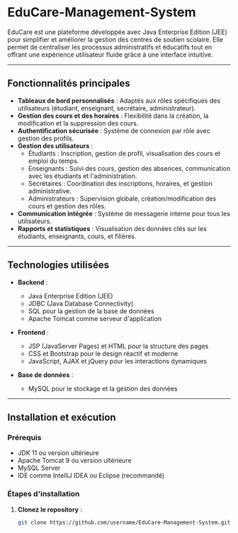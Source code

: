 # EduCare-Management-System

EduCare est une plateforme développée avec Java Enterprise Edition (JEE) pour simplifier et améliorer la gestion des centres de soutien scolaire. Elle permet de centraliser les processus administratifs et éducatifs tout en offrant une expérience utilisateur fluide grâce à une interface intuitive.

---

## Fonctionnalités principales

- **Tableaux de bord personnalisés** : Adaptés aux rôles spécifiques des utilisateurs (étudiant, enseignant, secrétaire, administrateur).
- **Gestion des cours et des horaires** : Flexibilité dans la création, la modification et la suppression des cours.
- **Authentification sécurisée** : Système de connexion par rôle avec gestion des profils.
- **Gestion des utilisateurs** :
  - Étudiants : Inscription, gestion de profil, visualisation des cours et emploi du temps.
  - Enseignants : Suivi des cours, gestion des absences, communication avec les étudiants et l'administration.
  - Secrétaires : Coordination des inscriptions, horaires, et gestion administrative.
  - Administrateurs : Supervision globale, création/modification des cours et gestion des rôles.
- **Communication intégrée** : Système de messagerie interne pour tous les utilisateurs.
- **Rapports et statistiques** : Visualisation des données clés sur les étudiants, enseignants, cours, et filières.

---

## Technologies utilisées

- **Backend** :
  - Java Enterprise Edition (JEE)
  - JDBC (Java Database Connectivity)
  - SQL pour la gestion de la base de données
  - Apache Tomcat comme serveur d'application

- **Frontend** :
  - JSP (JavaServer Pages) et HTML pour la structure des pages
  - CSS et Bootstrap pour le design réactif et moderne
  - JavaScript, AJAX et jQuery pour les interactions dynamiques

- **Base de données** :
  - MySQL pour le stockage et la gestion des données

---

## Installation et exécution

### Prérequis
- JDK 11 ou version ultérieure
- Apache Tomcat 9 ou version ultérieure
- MySQL Server
- IDE comme IntelliJ IDEA ou Eclipse (recommandé)

### Étapes d'installation
1. **Clonez le repository** :
   ```bash
   git clone https://github.com/username/EduCare-Management-System.git
